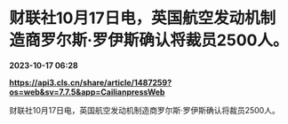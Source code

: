 # 财联社10月17日电，英国航空发动机制造商罗尔斯·罗伊斯确认将裁员2500人。

**2023-10-17 06:28**

**https://api3.cls.cn/share/article/1487259?os=web&sv=7.7.5&app=CailianpressWeb**

财联社10月17日电，英国航空发动机制造商罗尔斯·罗伊斯确认将裁员2500人。